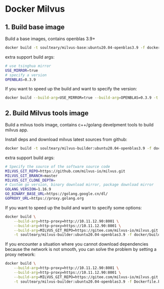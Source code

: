 # Docker Milvus

## 1. Build base image

Build a base images, contains openblas 3.9+

```bash
docker build -t soulteary/milvus-base:ubuntu20.04-openblas3.9 -f docker/base/Dockerfile .
```

extra support build args:

```bash
# use tsinghua mirror
USE_MIRROR=true
# specify a version
OPENBLAS=0.3.9
```

If you want to speed up the build and want to specify the version:

```bash
docker build --build-arg=USE_MIRROR=true --build-arg=OPENBLAS=0.3.9 -t soulteary/milvus-base:ubuntu20.04-openblas3.9 -f docker/base/Dockerfile .
```
## 2. Build Milvus tools image

Build a milvus tools image, contains c++/golang develpment tools to build milvus app.

Install deps and download milvus latest sources from github:

```bash
docker build -t soulteary/milvus-builder:ubuntu20.04-openblas3.9 -f docker/builder/Dockerfile .
```

extra support build args:

```bash
# Specify the source of the software source code
MILVUS_GIT_REPO=https://github.com/milvus-io/milvus.git
MILVUS_GIT_BRANCH=master
MILVUS_GIT_CLONE_DEPTH=
# Custom go version, binary download mirror, package download mirror
GOLANG_VERSION=1.16.9
GO_BINARY_BASE_URL=https://golang.google.cn/dl/
GOPROXY_URL=https://proxy.golang.org
```

If you want to speed up the build and want to specify some options:

```bash
docker build \
    --build-arg=http-proxy=http://10.11.12.90:8001 \
    --build-arg=http-proxy=https://10.11.12.90:8001 \
    --build-arg=MILVUS_GIT_REPO=https://gitee.com/milvus-io/milvus.git \
    -t soulteary/milvus-builder:ubuntu20.04-openblas3.9 -f docker/builder/Dockerfile .
```

If you encounter a situation where you cannot download dependencies because the network is not smooth, you can solve the problem by setting a proxy network:

```bash
docker build \
    --build-arg=http-proxy=http://10.11.12.90:8001 \
    --build-arg=http-proxy=https://10.11.12.90:8001 \
    --build-arg=MILVUS_GIT_REPO=https://gitee.com/milvus-io/milvus.git \
    -t soulteary/milvus-builder:ubuntu20.04-openblas3.9 -f Dockerfile.builder .
```